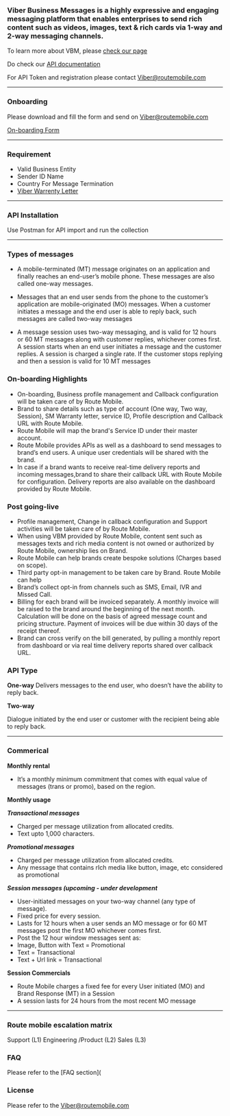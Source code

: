 ### Viber Business Messages is a highly expressive and engaging messaging platform that enables enterprises to send rich content such as videos, images, text & rich cards via 1-way and 2-way messaging channels.

To learn more about VBM, please [check our page](https://routemobile.com/messaging/viber-business-messages/)

Do check our [API documentation](https://vbm.rmlconnect.net/?version=latest)

For API Token and registration please contact Viber@routemobile.com

***

### Onboarding
Please download and fill the form and send on Viber@routemobile.com

[On-boarding Form](https://drive.google.com/file/d/1CsDyMhxton2rB_xfjF-4-udmcOv0VP6K/view?usp=sharing)
***

### Requirement 
* Valid Business Entity 
* Sender ID Name
* Country For Message Termination 
* [Viber Warrenty Letter]( https://drive.google.com/file/d/1i7xGJKguY5r1OvTdojr0NmrDi_vq4Wne/view?usp=sharing)

***

### API Installation 
Use Postman for API import and run the collection

***

### Types of messages
* A mobile-terminated (MT) message originates on an application and finally reaches an end-user’s mobile phone. These messages are also called one-way messages.

* Messages that an end user sends from the phone to the customer’s application are mobile-originated (MO) messages. When a customer initiates a message and the end user is able to reply back, such messages are called two-way messages

* A message session uses two-way messaging, and is valid for 12 hours or 60 MT messages along with customer replies, whichever comes first. A session starts when an end user initiates a message and the customer replies. A session is charged a single rate. If the customer stops replying and then a session is valid for 10 MT messages 


### On-boarding Highlights
* On-boarding, Business profile management and Callback configuration will be taken care of by Route Mobile.
* Brand to share details such as type of account (One way, Two way, Session), SM Warranty letter, service ID, Profile description and Callback URL with Route Mobile.
* Route Mobile will map the brand's Service ID under their master account.
* Route Mobile provides APIs as well as a dashboard to send messages to brand’s end users. A unique user credentials will be shared with the brand.
* In case if a brand wants to receive real-time delivery reports and incoming messages,brand to share their callback URL with Route Mobile for configuration. Delivery reports are also available on the dashboard provided by Route Mobile.

### Post going-live
* Profile management, Change in callback configuration and Support activities will be taken care of by Route Mobile.
* When using VBM provided by Route Mobile, content sent such as messages texts and rich media content is not owned or authorized by Route Mobile, ownership lies on Brand.
* Route Mobile can help brands create bespoke solutions (Charges based on scope).
* Third party opt-in management to be taken care by Brand. Route Mobile can help
* Brand’s collect opt-in from channels such as SMS, Email, IVR and Missed Call.
* Billing for each brand will be invoiced separately. A monthly invoice will be raised to the brand around the beginning of the next month. Calculation will be done on the basis of agreed message count and pricing structure. Payment of invoices will be due within 30 days of the receipt thereof.
* Brand can cross verify on the bill generated, by pulling a monthly report from dashboard or via real time delivery reports shared over callback URL.


### API Type
**One-way**
Delivers messages to the end user, who doesn’t have the ability to reply back.

**Two-way**
 
Dialogue initiated by the end user or customer with the recipient being able to reply back. 


***


### Commerical 
**Monthly rental** 
* It’s a monthly minimum commitment that comes with equal value of messages (trans or promo), based on the region.

**Monthly usage**

***Transactional messages***
* Charged per message utilization from allocated credits.
* Text upto 1,000 characters.

***Promotional messages*** 
* Charged per message utilization from allocated credits.
* Any message that contains rIch media like button, image, etc considered as promotional

***Session messages (upcoming - under development***
* User-initiated messages on your two-way channel (any type of message). 
* Fixed price for every session. 
* Lasts for 12 hours when a user sends an MO message or for 60 MT messages post the first MO whichever comes first.
* Post the 12 hour window messages sent as:
* Image, Button with Text = Promotional
* Text = Transactional
* Text + Url link = Transactional


**Session Commercials**
* Route Mobile charges a fixed fee for every User initiated (MO) and Brand Response (MT) in a Session
* A session lasts for 24 hours from the most recent MO message


***

### Route mobile escalation matrix

Support (L1)  Engineering /Product (L2)  Sales (L3)

### FAQ

Please refer to the [FAQ section](

### License 

Please refer to the Viber@routemobile.com




 




